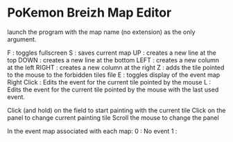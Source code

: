 PoKemon Breizh Map Editor
================================

launch the program with the map name (no extension) as the only argument.

F     : toggles fullscreen
S     : saves current map
UP    : creates a new line at the top
DOWN  : creates a new line at the bottom
LEFT  : creates a new column at the left
RIGHT : creates a new column at the right
Z     : adds the tile pointed to the mouse to the forbidden tiles file
E     : toggles display of the event map
Right Click : Edits the event for the current tile pointed by the mouse
L     : Edits the event for the current tile pointed by the mouse with the last used event.

Click (and hold) on the field to start painting with the current tile
Click on the panel to change current painting tile
Scroll the mouse to change the panel

In the event map associated with each map:
0 : No event
1 : 